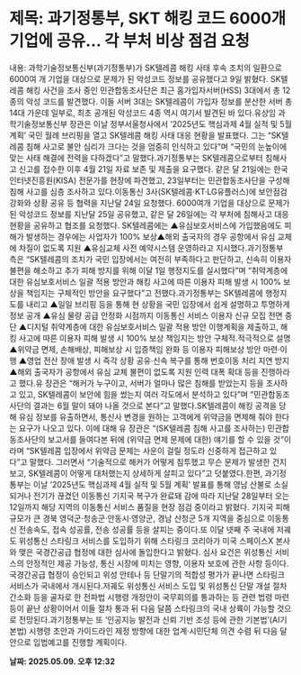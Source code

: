 # **제목: 과기정통부, SKT 해킹 코드 6000개 기업에 공유… 각 부처 비상 점검 요청**

  내용: 과학기술정보통신부(과기정통부)가 SK텔레콤 해킹 사태 후속 조치의 일환으로 6000여 개 기업을 대상으로 문제가 된 악성코드 정보를 공유했다고 9일 밝혔다. SK텔레콤 해킹 사건을 조사 중인 민관합동조사단은 최근 홈가입자서버(HSS) 3대에서 총 12종의 악성 코드를 발견했다. 이들 서버 3대는 SK텔레콤이 가입자 정보를 분산한 서버 총 14대 가운데 일부로, 최초 공개된 악성코드 4종 역시 여기서 발견된 바 있다.유상임 과학기술정보통신부 장관은 이날 정부서울청사에서 ‘2025년도 핵심과제 4월 실적 및 5월 계획’ 국민 월례 브리핑을 열고 SK텔레콤 해킹 사태 대응 현황을 발표했다. 그는 “SK텔레콤 침해 사고로 불안 심리가 크다는 것을 엄중히 인식하고 있다”며 “국민의 눈높이에 맞는 사태 해결에 전력을 다하겠다”고 말했다.과기정통부는 SK텔레콤으로부터 침해사고 신고를 접수한 이후 4월 21일 자료 보존 및 제출을 요구했다. 같은 달 21일에는 한국인터넷진흥원(KISA) 전문가를 현장에 파견했고, 23일부터는 민관합동조사단을 구성해 침해 사고를 심층 조사하고 있다.이동통신 3사(SK텔레콤·KT·LG유플러스)에 보안점검 강화와 상황 공유 등 협력을 지난달 24일 요청했다. 6000여개 기업을 대상으로 문제가 된 악성코드 정보를 지난달 25일 공유했고, 같은 달 26일에는 각 부처에 침해사고 대응 현황을 공유하고 협조를 요청했다. SK텔레콤에는 ▲유심보호서비스에 가입했음에도 피해가 발생하는 경우에는 사업자가 100% 보상▲해외 출국자의 경우 공항에서 유심 교체에 차질이 없도록 지원 ▲유심교체 사전 예약시스템 운영하라고 지시했다.과기정통부 측은 “SK텔레콤의 조치가 국민 입장에서는 여전히 부족하다고 판단하고, 신속히 이용자 불편을 해소하고 추가 피해 방지를 위해 이달 1일 행정지도를 실시했다”며 “취약계층에 대한 유심보호서비스 일괄 적용 방안과 해킹 사고에 따른 이용자 피해 발생 시 100% 보상을 책임지는 구체적인 방안을 요구했다”고 전했다.과기정통부는 SK텔레콤에 행정지도를 내리고 ▲일일 브리핑 등을 통해 현 상황을 국민 입장에서 쉽게 설명하고 투명하게 정보 공개 ▲유심 물량 공급 안정화 시점까지 이동통신 서비스 이용자 신규 모집 전면 중단 ▲디지털 취약계층에 대한 유심보호서비스 일괄 적용 방안 이행계획을 제출하고, 해킹 사고에 따른 이용자 피해 발생 시 100% 보상 책임지는 방안 구체적․적극적으로 설명 ▲위약금 면제, 손해배상, 피해보상 시 입증책임 완화 등 이용자 피해보상 방안 마련·이행 ▲영업 전산 장애 발생 시 즉각 상황 공유·신속 복구를 통해 번호이동 처리 지연 방지 ▲해외 출국자가 공항에서 유심 교체 불편이 없도록 지원 인력 대폭 확대 등을 진행하라고 했다.유 장관은 “해커가 누구이고, 서버가 얼마나 많은 침해를 받았는지 등을 조사하고 있고, SK텔레콤이 보안에 힘을 썼는지 여러 각도에서 분석하고 있다”며 “민관합동조사단의 결과는 6월 말이 돼야 나올 것으로 본다”고 말했다.SK텔레콤이 해킹 공격을 당해 유심 정보를 유출하면서, 통신사 변경을 원하는 고객에게 위약금을 면제해 줘야 한다는 요구가 나오고 있다. 이에 대해 유 장관은 “(SK텔레콤 침해 사고를 조사하는) 민관합동조사단의 보고서를 들여다본 뒤에 (위약금 면제 문제에 대한) 얘기를 할 수 있을 것”이라며 “SK텔레콤 입장에서 위약금 문제는 사운이 걸릴 정도라 신중하게 접근하고 있다”고 말했다. 그러면서 “기술적으로 해커가 어떻게 침투했고 무슨 문제가 발생한 건지 보고, SK텔레콤이 어떻게 대처했는지 상세하게 살피고 있다”고 덧붙였다.한편, 과기정통부는 이날 ‘2025년도 핵심과제 4월 실적 및 5월 계획’ 발표를 통해 영남 산불로 소실되거나 전기가 끊겼던 이동통신 기지국 복구가 완료돼 감에 따라 지난달 28일부터 오는 12일까지 해당 지역의 이동통신 서비스 품질을 현장 점검 중이라고 밝혔다. 기지국 피해 규모가 큰 경북 영덕군·청송군·안동시·영양군, 경남 산청군 5개 지역을 중심으로 이동통신 전송속도, 접속 성공률, 전송 성공률 등을 살피는 중이다.또 이달 넷째 주 국내에 저궤도 위성통신 스타링크 서비스를 도입하기 위해 스타링크 코리아가 미국 스페이스X 본사와 맺은 국경간공급 협정에 대한 심사에 돌입한다고 밝혔다. 심사 요건은 위성통신 서비스의 안정적인 제공 가능성, 통신 시장에 미치는 영향, 이용자 보호에 관한 사항 등이다. 국경간공급 협정이 승인되고 위성 안테나 등 단말기의 적합성 평가가 끝나면 스타링크 서비스가 국내에서 개시된다.저궤도 위성통신 서비스 도입 및 위성통신 단말 개설 절차 간소화 등을 골자로 한 전파법 시행령 개정안이 국무회의를 통과하는 등 관련 법령 마련 등이 끝난 상황이어서 이들 절차 통과 뒤 다음 달쯤 스타링크의 국내 상륙이 가능할 것으로 전망된다.과기정통부는 또 ‘인공지능 발전과 신뢰 기반 조성 등에 관한 기본법’(AI기본법) 시행령 초안과 가이드라인 제정 방향에 대한 업계·시민단체 의견 수렴 뒤 다음 달 안으로 입법예고를 진행할 계획이다.

  **날짜: 2025.05.09. 오후 12:32**